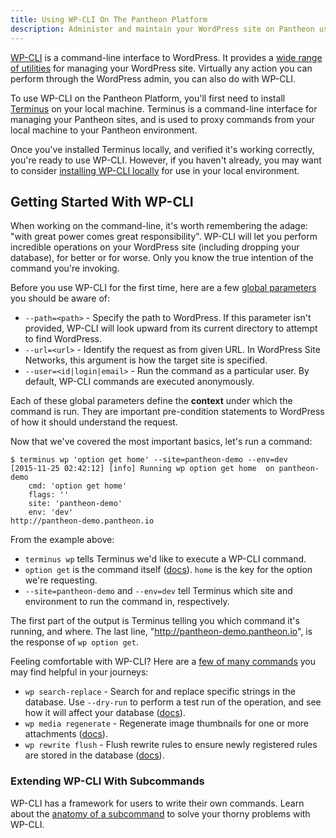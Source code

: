 ```yaml
---
title: Using WP-CLI On The Pantheon Platform
description: Administer and maintain your WordPress site on Pantheon using the command-line.
---
```


[WP-CLI](http://wp-cli.org/) is a command-line interface to WordPress. It provides a [wide range of utilities](http://wp-cli.org/commands/) for managing your WordPress site. Virtually any action you can perform through the WordPress admin, you can also do with WP-CLI.

To use WP-CLI on the Pantheon Platform, you'll first need to install [Terminus](/docs/cli/) on your local machine. Terminus is a command-line interface for managing your Pantheon sites, and is used to proxy commands from your local machine to your Pantheon environment.

Once you've installed Terminus locally, and verified it's working correctly, you're ready to use WP-CLI. However, if you haven't already, you may want to consider [installing WP-CLI locally](http://wp-cli.org/#install) for use in your local environment.

## Getting Started With WP-CLI

When working on the command-line, it's worth remembering the adage: "with great power comes great responsibility". WP-CLI will let you perform incredible operations on your WordPress site (including dropping your database), for better or for worse. Only you know the true intention of the command you're invoking.

Before you use WP-CLI for the first time, here are a few [global parameters](http://wp-cli.org/config/) you should be aware of:

* `--path=<path>` - Specify the path to WordPress. If this parameter isn't provided, WP-CLI will look upward from its current directory to attempt to find WordPress.
* `--url=<url>` - Identify the request as from given URL. In WordPress Site Networks, this argument is how the target site is specified.
* `--user=<id|login|email>` - Run the command as a particular user. By default, WP-CLI commands are executed anonymously.

Each of these global parameters define the **context** under which the command is run. They are important pre-condition statements to WordPress of how it should understand the request.

Now that we've covered the most important basics, let's run a command:

    $ terminus wp 'option get home' --site=pantheon-demo --env=dev
    [2015-11-25 02:42:12] [info] Running wp option get home  on pantheon-demo
        cmd: 'option get home'
        flags: ''
        site: 'pantheon-demo'
        env: 'dev'
    http://pantheon-demo.pantheon.io

From the example above:

* `terminus wp` tells Terminus we'd like to execute a WP-CLI command.
* `option get` is the command itself ([docs](http://wp-cli.org/commands/option/get/)). `home` is the key for the option we're requesting.
* `--site=pantheon-demo` and `--env=dev` tell Terminus which site and environment to run the command in, respectively.

The first part of the output is Terminus telling you which command it's running, and where. The last line, "http://pantheon-demo.pantheon.io", is the response of `wp option get`.

Feeling comfortable with WP-CLI? Here are a [few of many commands](http://wp-cli.org/commands/) you may find helpful in your journeys:

* `wp search-replace` - Search for and replace specific strings in the database. Use `--dry-run` to perform a test run of the operation, and see how it will affect your database ([docs](http://wp-cli.org/commands/search-replace/)).
* `wp media regenerate` - Regenerate image thumbnails for one or more attachments ([docs](http://wp-cli.org/commands/media/regenerate/)).
* `wp rewrite flush` - Flush rewrite rules to ensure newly registered rules are stored in the database ([docs](http://wp-cli.org/commands/rewrite/flush/)).

### Extending WP-CLI With Subcommands

WP-CLI has a framework for users to write their own commands. Learn about the [anatomy of a subcommand](https://github.com/wp-cli/wp-cli/wiki/Commands-Cookbook#anatomy) to solve your thorny problems with WP-CLI.
